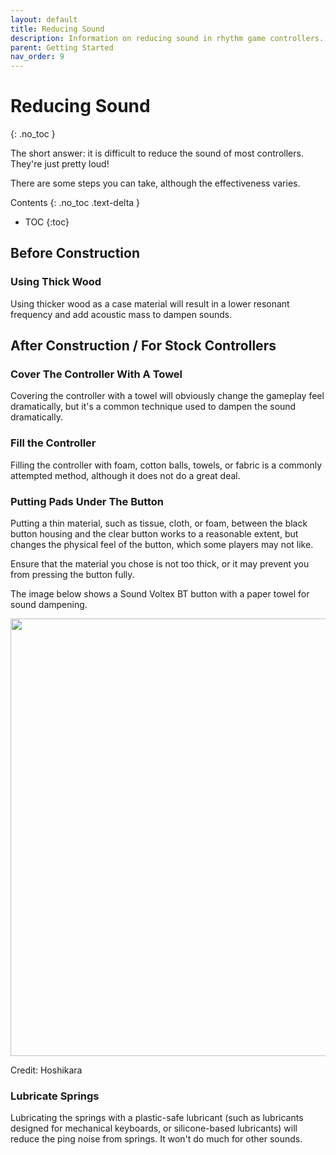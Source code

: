 ```yaml
---
layout: default
title: Reducing Sound
description: Information on reducing sound in rhythm game controllers.
parent: Getting Started
nav_order: 9
---
```


# Reducing Sound
{: .no_toc }

The short answer: it is difficult to reduce the sound of most controllers. They're just pretty loud!

There are some steps you can take, although the effectiveness varies. 

Contents
{: .no_toc .text-delta }

- TOC
{:toc}

## Before Construction

### Using Thick Wood

Using thicker wood as a case material will result in a lower resonant frequency and add acoustic mass to dampen sounds. 

## After Construction / For Stock Controllers

### Cover The Controller With A Towel

Covering the controller with a towel will obviously change the gameplay feel dramatically, but it's a common technique used to dampen the sound dramatically.

### Fill the Controller

Filling the controller with foam, cotton balls, towels, or fabric is a commonly attempted method, although it does not do a great deal. 

### Putting Pads Under The Button

Putting a thin material, such as tissue, cloth, or foam, between the black button housing and the clear button works to a reasonable extent, but changes the physical feel of the button, which some players may not like.

Ensure that the material you chose is not too thick, or it may prevent you from pressing the button fully. 

The image below shows a Sound Voltex BT button with a paper towel for sound dampening.

<img src="../img/sound-dampening-paper-towel.jpg" width="700" />

Credit: Hoshikara

### Lubricate Springs

Lubricating the springs with a plastic-safe lubricant (such as lubricants designed for mechanical keyboards, or silicone-based lubricants) will reduce the ping noise from springs. It won't do much for other sounds. 